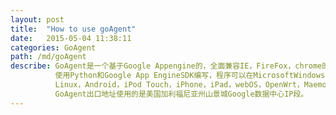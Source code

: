 ```yaml
---
layout: post
title:  "How to use goAgent"
date:   2015-05-04 11:38:11
categories: GoAgent
path: /md/goAgent
describe: GoAgent是一个基于Google Appengine的，全面兼容IE，FireFox，chrome的代理工具，
          使用Python和Google App EngineSDK编写，程序可以在MicrosoftWindows，Mac，
          Linux，Android，iPod Touch，iPhone，iPad，webOS，OpenWrt，Maemo上使用。
          GoAgent出口地址使用的是美国加利福尼亚州山景城Google数据中心IP段。
---
```






